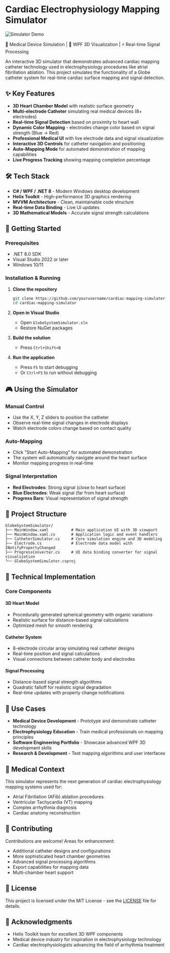 # Cardiac Electrophysiology Mapping Simulator

![Simulator Demo](https://github.com/user-attachments/assets/9bf15e6f-f5e5-41ba-89d5-c8c8501565ae)

🏥 Medical Device Simulation | 🎯 WPF 3D Visualization | ⚡ Real-time Signal Processing

An interactive 3D simulator that demonstrates advanced cardiac mapping catheter technology used in electrophysiology procedures like atrial fibrillation ablation. This project simulates the functionality of a Globe catheter system for real-time cardiac surface mapping and signal detection.

## ✨ Key Features

- **3D Heart Chamber Model** with realistic surface geometry
- **Multi-electrode Catheter** simulating real medical devices (8+ electrodes)
- **Real-time Signal Detection** based on proximity to heart wall
- **Dynamic Color Mapping** - electrodes change color based on signal strength (Blue → Red)
- **Professional Medical UI** with live electrode data and signal visualization
- **Interactive 3D Controls** for catheter navigation and positioning
- **Auto-Mapping Mode** for automated demonstration of mapping capabilities
- **Live Progress Tracking** showing mapping completion percentage

## 🛠️ Tech Stack

- **C# / WPF / .NET 8** - Modern Windows desktop development
- **Helix Toolkit** - High-performance 3D graphics rendering
- **MVVM Architecture** - Clean, maintainable code structure
- **Real-time Data Binding** - Live UI updates
- **3D Mathematical Models** - Accurate signal strength calculations

## 🚀 Getting Started

### Prerequisites

- .NET 8.0 SDK
- Visual Studio 2022 or later
- Windows 10/11

### Installation & Running

1. **Clone the repository**
   ```bash
   git clone https://github.com/yourusername/cardiac-mapping-simulator.git
   cd cardiac-mapping-simulator
   ```

2. **Open in Visual Studio**
   - Open `GlobeSystemSimulator.sln`
   - Restore NuGet packages

3. **Build the solution**
   - Press `Ctrl+Shift+B`

4. **Run the application**
   - Press `F5` to start debugging
   - Or `Ctrl+F5` to run without debugging

## 🎮 Using the Simulator

### Manual Control

- Use the X, Y, Z sliders to position the catheter
- Observe real-time signal changes in electrode displays
- Watch electrode colors change based on contact quality

### Auto-Mapping

- Click "Start Auto-Mapping" for automated demonstration
- The system will automatically navigate around the heart surface
- Monitor mapping progress in real-time

### Signal Interpretation

- **Red Electrodes**: Strong signal (close to heart surface)
- **Blue Electrodes**: Weak signal (far from heart surface)
- **Progress Bars**: Visual representation of signal strength

## 📁 Project Structure

```
GlobeSystemSimulator/
├── MainWindow.xaml          # Main application UI with 3D viewport
├── MainWindow.xaml.cs       # Application logic and event handlers
├── CatheterSimulator.cs     # Core simulation engine and 3D modeling
├── Electrode.cs             # Electrode data model with INotifyPropertyChanged
├── ProgressConverter.cs     # UI data binding converter for signal visualization
└── GlobeSystemSimulator.csproj
```

## 🔬 Technical Implementation

### Core Components

#### 3D Heart Model
- Procedurally generated spherical geometry with organic variations
- Realistic surface for distance-based signal calculations
- Optimized mesh for smooth rendering

#### Catheter System
- 8-electrode circular array simulating real catheter designs
- Real-time position and signal calculations
- Visual connections between catheter body and electrodes

#### Signal Processing
- Distance-based signal strength algorithms
- Quadratic falloff for realistic signal degradation
- Real-time updates with property change notifications

## 🎯 Use Cases

- **Medical Device Development** - Prototype and demonstrate catheter technology
- **Electrophysiology Education** - Train medical professionals on mapping principles
- **Software Engineering Portfolio** - Showcase advanced WPF 3D development skills
- **Research & Development** - Test mapping algorithms and user interfaces

## 🏥 Medical Context

This simulator represents the next generation of cardiac electrophysiology mapping systems used for:

- Atrial Fibrillation (AFib) ablation procedures
- Ventricular Tachycardia (VT) mapping
- Complex arrhythmia diagnosis
- Cardiac anatomy reconstruction

## 🤝 Contributing

Contributions are welcome! Areas for enhancement:

- Additional catheter designs and configurations
- More sophisticated heart chamber geometries
- Advanced signal processing algorithms
- Export capabilities for mapping data
- Multi-chamber heart support

## 📄 License

This project is licensed under the MIT License - see the [LICENSE](LICENSE) file for details.

## 🙏 Acknowledgments

- Helix Toolkit team for excellent 3D WPF components
- Medical device industry for inspiration in electrophysiology technology
- Cardiac electrophysiologists advancing the field of arrhythmia treatment
